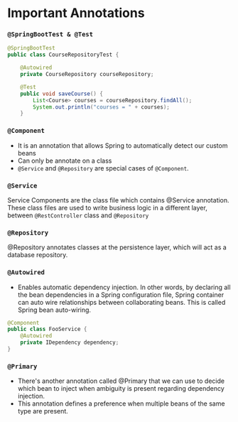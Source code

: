# Important Annotations

### `@SpringBootTest & @Test`

```java
@SpringBootTest
public class CourseRepositoryTest {

	@Autowired
	private CourseRepository courseRepository;

	@Test
	public void saveCourse() {
		List<Course> courses = courseRepository.findAll();
		System.out.println("courses = " + courses);
	}
```

### `@Component`

* It is an annotation that allows Spring to automatically detect our custom beans
* Can only be annotate on a class
* `@Service` and `@Repository` are special cases of `@Component`.

### `@Service`

Service Components are the class file which contains @Service annotation. These class files are used to write business logic in a different layer, between `@RestController` class and `@Repository`&#x20;

### `@Repository`

@Repository annotates classes at the persistence layer, which will act as a database repository.

### `@Autowired`

* Enables automatic dependency injection. In other words, by declaring all the bean dependencies in a Spring configuration file, Spring container can auto wire relationships between collaborating beans. This is called Spring bean auto-wiring.

```java
@Component
public class FooService {  
    @Autowired
    private IDependency dependency;
}
```

### `@Primary`

* There's another annotation called @Primary that we can use to decide which bean to inject when ambiguity is present regarding dependency injection.
* This annotation defines a preference when multiple beans of the same type are present.
